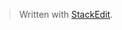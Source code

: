 


> Written with [StackEdit](https://stackedit.io/).
<!--stackedit_data:
eyJoaXN0b3J5IjpbLTEzNzMyMjkzMzVdfQ==
-->